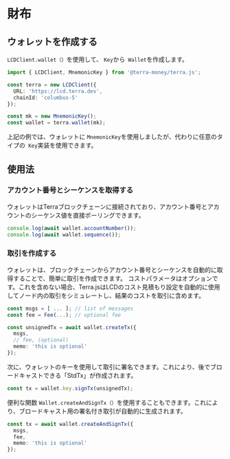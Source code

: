 # 財布

## ウォレットを作成する

`LCDClient.wallet（）`を使用して、 `Key`から` Wallet`を作成します。 

```ts
import { LCDClient, MnemonicKey } from '@terra-money/terra.js';

const terra = new LCDClient({
  URL: 'https://lcd.terra.dev',
  chainId: 'columbus-5'
});

const mk = new MnemonicKey();
const wallet = terra.wallet(mk);
```

上記の例では、ウォレットに `MnemonicKey`を使用しましたが、代わりに任意のタイプの` Key`実装を使用できます。

## 使用法

### アカウント番号とシーケンスを取得する

ウォレットはTerraブロックチェーンに接続されており、アカウント番号とアカウントのシーケンス値を直接ポーリングできます。 

```ts
console.log(await wallet.accountNumber());
console.log(await wallet.sequence());
```

### 取引を作成する

ウォレットは、ブロックチェーンからアカウント番号とシーケンスを自動的に取得することで、簡単に取引を作成できます。 コストパラメータはオプションです。これを含めない場合、Terra.jsはLCDのコスト見積もり設定を自動的に使用してノード内の取引をシミュレートし、結果のコストを取引に含めます。 

```ts
const msgs = [ ... ]; // list of messages
const fee = Fee(...); // optional fee

const unsignedTx = await wallet.createTx({
  msgs,
  // fee, (optional)
  memo: 'this is optional'
});
```

次に、ウォレットのキーを使用して取引に署名できます。これにより、後でブロードキャストできる「StdTx」が作成されます。 

```ts
const tx = wallet.key.signTx(unsignedTx);
```

便利な関数 `Wallet.createAndSignTx（）`を使用することもできます。これにより、ブロードキャスト用の署名付き取引が自動的に生成されます。  

```ts
const tx = await wallet.createAndSignTx({
  msgs,
  fee,  
  memo: 'this is optional'
});
```
